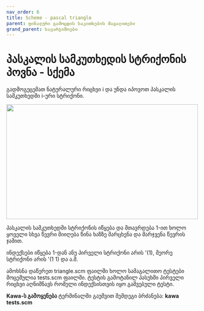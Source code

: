 ```yaml
---
nav_order: 6
title: Scheme - pascal triangle
parent: ფინალური გამოცდის საკითხების მაგალითები
grand_parent: სავარჯიშოები
---
```



# პასკალის სამკუთხედის სტრიქონის პოვნა - სქემა
გადმოგეცემათ ნატურალური რიცხვი i და უნდა იპოვოთ პასკალის სამკუთხედში i-ური სტრიქონი.

<img src="https://cdn.mos.cms.futurecdn.net/LH5vimYVrei3iDU2sgDM2G-1200-80.jpg" width=500 height=300>

პასკალის სამკუთხედში სტრიქონის იწყება და მთავრდება 1-ით ხოლო ყოველი სხვა წევრი მიიღება წინა ხაზზე მარცხენა და მარჯვენა წევრის ჯამით.

ინდექსები იწყება 1-დან ანუ პირველი სტრიქონი არის '(1), მეორე სტრიქონი არის '(1 1) და ა.შ.

ამოხსნა დაწერეთ triangle.scm ფაილში ხოლო სამაგალითო ტესტები მოცემულია tests.scm ფაილში. ტესტის გამოტანილ პასუხში პირველი რიცხვი აღნიშნავს რომელი ინდექსისთვის იყო გაშვებული ტესტი.

**Kawa-ს გამოყენება**
ტერმინალში გაუშვით შემდეგი ბრძანება: **kawa tests.scm**

